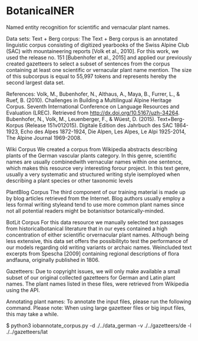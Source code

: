 # BotanicalNER
Named entity recognition for scientific and vernacular plant names.


Data sets:
Text + Berg corpus:
The Text + Berg corpus is an annotated linguistic corpus consisting of digitized yearbooks of the Swiss Alpine Club (SAC) with mountaineering reports [Volk et al., 2010]. For this work, we used the release no. 151 [Bubenhofer et al., 2015] and applied our previously created gazetteers to select a subset of sentences from the corpus containing at least one scientific or vernacular plant name mention. The size of this subcorpus is equal to 55,997 tokens and represents hereby the second largest data set.

References:
﻿Volk, M., Bubenhofer, N., Althaus, A., Maya, B., Furrer, L., & Ruef, B. (2010). Challenges in Building a Multilingual Alpine Heritage Corpus. Seventh International Conference on Language Resources and Evaluation (LREC). Retrieved from http://dx.doi.org/10.5167/uzh-34264.
﻿Bubenhofer, N., Volk, M., Leuenberger, F., & Wüest, D. (2015). Text+Berg-Korpus (Release 151v012015). Digitale Edition des Jahrbuch des SAC 1864-1923, Echo des Alpes 1872-1924, Die Alpen, Les Alpes, Le Alpi 1925-2014, The Alpine Journal 1969-2008.

Wiki Corpus
We created a corpus from Wikipedia abstracts describing plants of the German vascular plants category.  In this genre, scientific names are usually combinedwith vernacular names within one sentence, which makes this resource very interesting forour project. In this text genre, usually a very systematic and structured writing style isemployed when describing a plant species or other taxonomic levels

PlantBlog Corpus
The third component of our training material is made up by blog articles retrieved from the Internet. Blog authors usually employ a less formal writing styleand tend to use more common plant names since not all potential readers might be botanistsor botanically-minded.

BotLit Corpus
For this data resource we manually selected text passages from historicalbotanical literature that in our eyes contained a high concentration of either scientific orvernacular plant names. Although being less extensive, this data set offers the possibilityto test the performance of our models regarding old writing variants or archaic names. Weincluded text excerpts from Spescha [2009] containing regional descriptions of flora andfauna, originally published in 1806.

Gazetteers:
Due to copyright issues, we will only make available a small subset of our original collected gazetteers for German and Latin plant names.
The plant names listed in these files, were retrieved from Wikipedia using the API.



Annotating plant names:
To annotate the input files, please run the following command.
Please note: When using large gazetteer files or big input files, this may take a while.


$ python3 iobannotate_corpus.py -d ./../data_german -v ./../gazetteers/de -l ./../gazetteers/lat

